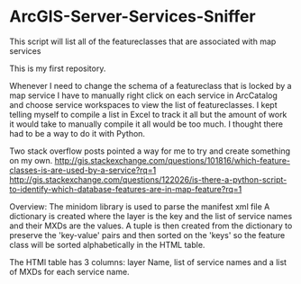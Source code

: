 # ArcGIS-Server-Services-Sniffer
This script will list all of the featureclasses that are associated with map services

This is my first repository. 

Whenever I need to change the schema of a featureclass that is
locked by a map service I have to manually right click on each
service in ArcCatalog and choose service workspaces to view
the list of featureclasses. I kept telling myself to
compile a list in Excel to track it all but the amount of work
it would take to manually compile it all would be too much.
I thought there had to be a way to do it with Python.

Two stack overflow posts pointed a way for me to try and
create something on my own.
http://gis.stackexchange.com/questions/101816/which-feature-classes-is-are-used-by-a-service?rq=1
http://gis.stackexchange.com/questions/122026/is-there-a-python-script-to-identify-which-database-features-are-in-map-feature?rq=1

Overview: The minidom library is used to parse the manifest xml file
A dictionary is created where the layer is the key and the
list of service names and their MXDs are the values. A tuple
is then created from the dictionary to preserve the 'key-value'
pairs and then sorted on the 'keys' so the feature class
will be sorted alphabetically in the HTML table.

The HTMl table has 3 columns: layer Name, list of service names and a list of MXDs for each service name.
